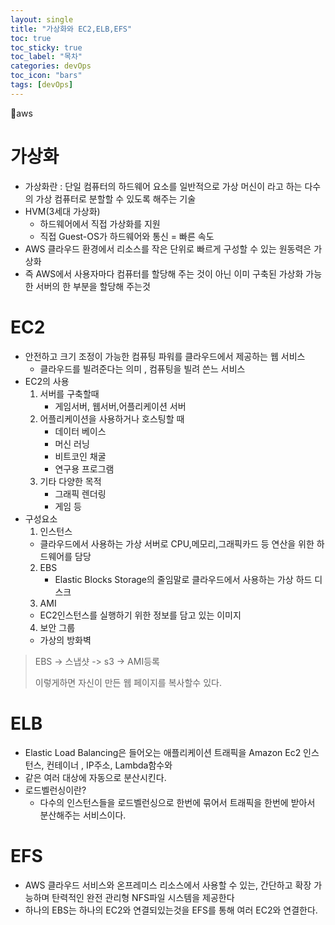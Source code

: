 ```yaml
---
layout: single
title: "가상화와 EC2,ELB,EFS"
toc: true
toc_sticky: true
toc_label: "목차"
categories: devOps
toc_icon: "bars"
tags: [devOps]
---
```


📘aws

# 가상화
- 가상화란 : 단일 컴퓨터의 하드웨어 요소를 일반적으로 가상 머신이 라고 하는 다수의 가상 컴퓨터로 분할할 수 있도록 해주는 기술
- HVM(3세대 가상화)
  - 하드웨어에서 직접 가상화를 지원
  - 직접 Guest-OS가 하드웨어와 통신 = 빠른 속도
- AWS 클라우드 환경에서 리소스를 작은 단위로 빠르게 구성할 수 있는 원동력은 가상화
- 즉 AWS에서 사용자마다 컴퓨터를 할당해 주는 것이 아닌 이미 구축된 가상화 가능한 서버의 한 부분을 할당해 주는것

# EC2
- 안전하고 크기 조정이 가능한 컴퓨팅 파워를 클라우드에서 제공하는 웹 서비스
  - 클라우드를 빌려준다는 의미 , 컴퓨팅을 빌려 쓴느 서비스
- EC2의 사용
  1. 서버를 구축할때
     - 게임서버, 웹서버,어플리케이션 서버
  2. 어플리케이션을 사용하거나 호스팅할 때 
     - 데이터 베이스
     - 머신 러닝
     - 비트코인 채굴
     - 연구용 프로그램
  3. 기타 다양한 목적
     - 그래픽 렌더링
     - 게임 등
- 구성요소 
  1. 인스턴스
    - 클라우드에서 사용하는 가상 서버로 CPU,메모리,그래픽카드 등 연산을 위한 하드웨어를 담당
  2. EBS
     - Elastic Blocks Storage의 줄임말로 클라우드에서 사용하는 가상 하드 디스크
  3. AMI
    - EC2인스턴스를 실행하기 위한 정보를 담고 있는 이미지
  4. 보안 그룹
    - 가상의 방화벽

> EBS -> 스냅샷 -> s3 -> AMI등록 
> 
> 이렇게하면 자신이 만든 웹 페이지를 복사할수 있다.

# ELB
- Elastic Load Balancing은 들어오는 애플리케이션 트래픽을 Amazon Ec2 인스턴스, 컨테이너 , IP주소, Lambda함수와
- 같은 여러 대상에 자동으로 분산시킨다. 
- 로드벨런싱이란?
  - 다수의 인스턴스들을 로드벨런싱으로 한번에 묶어서 트래픽을 한번에 받아서 분산해주는 서비스이다. 

# EFS
- AWS 클라우드 서비스와 온프레미스 리소스에서 사용할 수 있는, 간단하고 확장 가능하며 탄력적인 완전 관리형 NFS파일 시스템을 제공한다
- 하나의 EBS는 하나의 EC2와 연결되있는것을 EFS를 통해 여러 EC2와 연결한다.